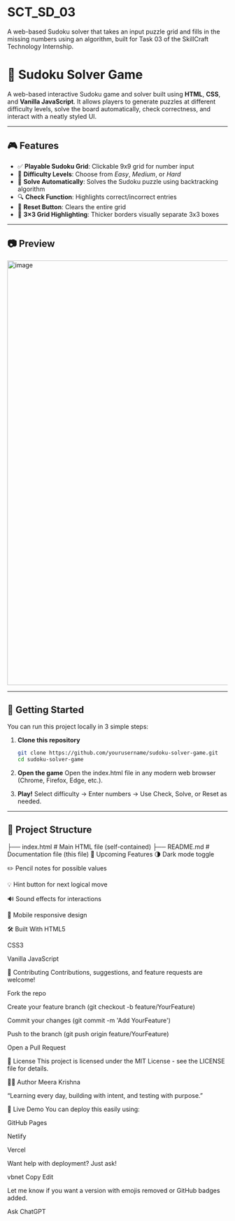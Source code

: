 # SCT_SD_03
A web-based Sudoku solver that takes an input puzzle grid and fills in the missing numbers using an algorithm, built for Task 03 of the SkillCraft Technology Internship.
# 🧠 Sudoku Solver Game

A web-based interactive Sudoku game and solver built using **HTML**, **CSS**, and **Vanilla JavaScript**. It allows players to generate puzzles at different difficulty levels, solve the board automatically, check correctness, and interact with a neatly styled UI.

---

## 🎮 Features

- ✅ **Playable Sudoku Grid**: Clickable 9x9 grid for number input
- 🔢 **Difficulty Levels**: Choose from *Easy*, *Medium*, or *Hard*
- 🧠 **Solve Automatically**: Solves the Sudoku puzzle using backtracking algorithm
- 🔍 **Check Function**: Highlights correct/incorrect entries
- 🔄 **Reset Button**: Clears the entire grid
- 📏 **3×3 Grid Highlighting**: Thicker borders visually separate 3x3 boxes

---

## 📷 Preview

<img width="1918" height="971" alt="image" src="https://github.com/user-attachments/assets/d8ef29b5-c6be-41dd-99bb-15fe219baf16" />


---

## 🚀 Getting Started

You can run this project locally in 3 simple steps:

1. **Clone this repository**  
   ```bash
   git clone https://github.com/yourusername/sudoku-solver-game.git
   cd sudoku-solver-game
2. **Open the game**
Open the index.html file in any modern web browser (Chrome, Firefox, Edge, etc.).

3. **Play!**
Select difficulty → Enter numbers → Use Check, Solve, or Reset as needed.
---

## 📁 Project Structure

├── index.html     # Main HTML file (self-contained)
├── README.md      # Documentation file (this file)
📌 Upcoming Features
🌗 Dark mode toggle

✏️ Pencil notes for possible values

💡 Hint button for next logical move

🔊 Sound effects for interactions

📱 Mobile responsive design

🛠 Built With
HTML5

CSS3

Vanilla JavaScript

🙌 Contributing
Contributions, suggestions, and feature requests are welcome!

Fork the repo

Create your feature branch (git checkout -b feature/YourFeature)

Commit your changes (git commit -m 'Add YourFeature')

Push to the branch (git push origin feature/YourFeature)

Open a Pull Request

📜 License
This project is licensed under the MIT License - see the LICENSE file for details.

👩‍💻 Author
Meera Krishna

“Learning every day, building with intent, and testing with purpose.”


🔗 Live Demo
You can deploy this easily using:

GitHub Pages

Netlify

Vercel

Want help with deployment? Just ask!

vbnet
Copy
Edit

Let me know if you want a version with emojis removed or GitHub badges added.








Ask ChatGPT

